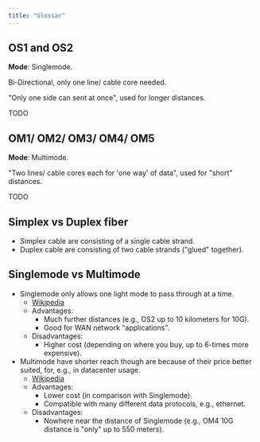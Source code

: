 ```yaml
---
title: "Glossar"
---
```


## OS1 and OS2

**Mode**: Singlemode.

Bi-Directional, only one line/ cable core needed.

"Only one side can sent at once", used for longer distances.

TODO

## OM1/ OM2/ OM3/ OM4/ OM5

**Mode**: Multimode.

"Two lines/ cable cores each for 'one way' of data", used for "short" distances.

TODO

## Simplex vs Duplex fiber

* Simplex cable are consisting of a single cable strand.
* Duplex cable are consisting of two cable strands ("glued" together).

## Singlemode vs Multimode

* Singlemode only allows one light mode to pass through at a time.
    * [Wikipedia](https://en.wikipedia.org/wiki/Single-mode_optical_fiber)
    * Advantages:
        * Much further distances (e.g., OS2 up to 10 kilometers for 10G).
        * Good for WAN network "applications".
    * Disadvantages:
        * Higher cost (depending on where you buy, up to 6-times more expensive).
* Multimode have shorter reach though are because of their price better suited, for, e.g., in datacenter usage.
    * [Wikipedia](https://en.wikipedia.org/wiki/Multi-mode_optical_fiber)
    * Advantages:
        * Lower cost (in comparison with Singlemode).
        * Compatible with many different data protocols, e.g., ethernet.
    * Disadvantages:
        * Nowhere near the distance of Singlemode (e.g., OM4 10G distance is "only" up to 550 meters).
